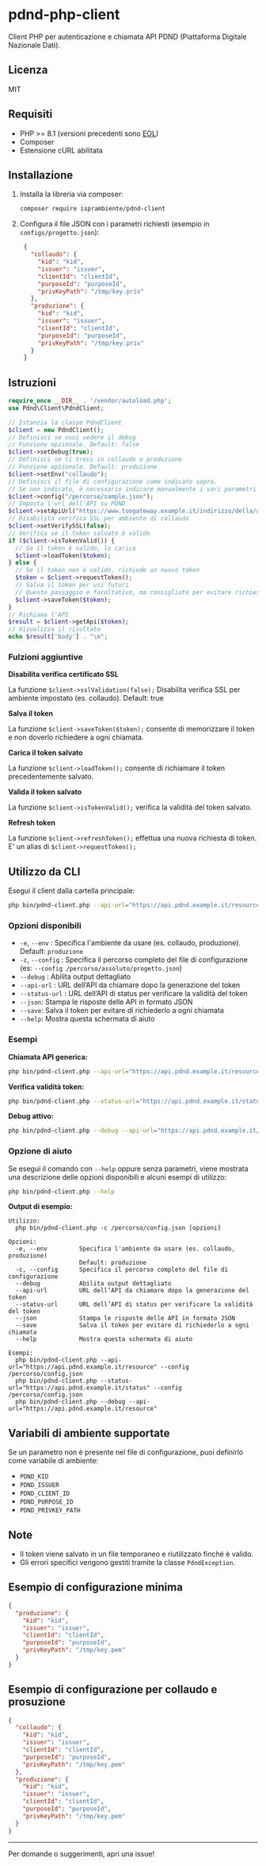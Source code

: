 # pdnd-php-client

Client PHP per autenticazione e chiamata API PDND (Piattaforma Digitale Nazionale Dati).

## Licenza

MIT

## Requisiti

- PHP >= 8.1 (versioni precedenti sono [EOL](https://endoflife.date/php))
- Composer
- Estensione cURL abilitata

## Installazione

1. Installa la libreria via composer:
   ```bash
   composer require isprambiente/pdnd-client
   ```

2. Configura il file JSON con i parametri richiesti (esempio in `configs/progetto.json`):
   ```json
    {
      "collaudo": {
        "kid": "kid",
        "issuer": "issuer",
        "clientId": "clientId",
        "purposeId": "purposeId",
        "privKeyPath": "/tmp/key.priv"
      },
      "produzione": {
        "kid": "kid",
        "issuer": "issuer",
        "clientId": "clientId",
        "purposeId": "purposeId",
        "privKeyPath": "/tmp/key.priv"
      }
    }
   ```
## Istruzioni

```php
require_once __DIR__ . '/vendor/autoload.php';
use Pdnd\Client\PdndClient;

// Istanzia la classe PdndClient
$client = new PdndClient();
// Definisci se vuoi vedere il debug
// Funzione opzionale. Default: false
$client->setDebug(true);
// Definisci se ti trovi in collaudo o produzione
// Funzione opzionale. Default: produzione
$client->setEnv("collaudo");
// Definisci il file di configurazione come indicato sopra.
// Se non indicato, è necessario indicare manualmente i vari parametri di configurazione
$client->config("/percorso/sample.json");
// Imposta l'url dell'API su PDND
$client->setApiUrl("https://www.tuogateway.example.it/indirizzo/della/api");
// Disabilita verifica SSL per ambiente di collaudo
$client->setVerifySSL(false);
// Verifica se il token salvato è valido
if ($client->isTokenValid()) {
  // Se il token è valido, lo carica
  $client->loadToken($token);
} else {
  // Se il token non è valido, richiede un nuovo token
  $token = $client->requestToken();
  // Salva il token per usi futuri
  // Questo passaggio è facoltativo, ma consigliato per evitare richieste multiple di token
  $client->saveToken($token);
}
// Richiama l'API
$result = $client->getApi($token);
// Visualizza il risultato
echo $result['body'] . "\n";
```

### Fulzioni aggiuntive

**Disabilita verifica certificato SSL**

La funzione `$client->sslValidation(false);` Disabilita verifica SSL per ambiente impostato (es. collaudo).
Default: true

**Salva il token**

La funzione `$client->saveToken($token);` consente di memorizzare il token e non doverlo richiedere a ogni chiamata.

**Carica il token salvato**

La funzione `$client->loadToken();` consente di richiamare il token precedentemente salvato.

**Valida il token salvato**

La funzione `$client->isTokenValid();` verifica la validità del token salvato.

**Refresh token**

La funzione `$client->refreshToken();` effettua una nuova richiesta di token.
E' un alias di `$client->requestToken();`

## Utilizzo da CLI

Esegui il client dalla cartella principale:

```bash
php bin/pdnd-client.php --api-url="https://api.pdnd.example.it/resource" --config /percorso/assoluto/progetto.json
```

### Opzioni disponibili

- `-e`, `--env` : Specifica l'ambiente da usare (es. collaudo, produzione). Default: `produzione`
- `-c`, `--config` : Specifica il percorso completo del file di configurazione (es: `--config /percorso/assoluto/progetto.json`)
- `--debug` : Abilita output dettagliato
- `--api-url` : URL dell’API da chiamare dopo la generazione del token
- `--status-url` : URL dell’API di status per verificare la validità del token
- `--json`: Stampa le risposte delle API in formato JSON
- `--save`: Salva il token per evitare di richiederlo a ogni chiamata
- `--help`: Mostra questa schermata di aiuto

### Esempi

**Chiamata API generica:**
```bash
php bin/pdnd-client.php --api-url="https://api.pdnd.example.it/resource" --config /percorso/assoluto/progetto.json
```

**Verifica validità token:**
```bash
php bin/pdnd-client.php --status-url="https://api.pdnd.example.it/status" --config /percorso/assoluto/progetto.json
```

**Debug attivo:**
```bash
php bin/pdnd-client.php --debug --api-url="https://api.pdnd.example.it/resource"
```

### Opzione di aiuto

Se esegui il comando con `--help` oppure senza parametri, viene mostrata una descrizione delle opzioni disponibili e alcuni esempi di utilizzo:

```bash
php bin/pdnd-client.php --help
```

**Output di esempio:**
```
Utilizzo:
  php bin/pdnd-client.php -c /percorso/config.json [opzioni]

Opzioni:
  -e, --env         Specifica l'ambiente da usare (es. collaudo, produzione)
                    Default: produzione
  -c, --config      Specifica il percorso completo del file di configurazione
  --debug           Abilita output dettagliato
  --api-url         URL dell’API da chiamare dopo la generazione del token
  --status-url      URL dell’API di status per verificare la validità del token
  --json            Stampa le risposte delle API in formato JSON
  --save            Salva il token per evitare di richiederlo a ogni chiamata
  --help            Mostra questa schermata di aiuto

Esempi:
  php bin/pdnd-client.php --api-url="https://api.pdnd.example.it/resource" --config /percorso/config.json
  php bin/pdnd-client.php --status-url="https://api.pdnd.example.it/status" --config /percorso/config.json
  php bin/pdnd-client.php --debug --api-url="https://api.pdnd.example.it/resource"
```

## Variabili di ambiente supportate

Se un parametro non è presente nel file di configurazione, puoi definirlo come variabile di ambiente:

- `PDND_KID`
- `PDND_ISSUER`
- `PDND_CLIENT_ID`
- `PDND_PURPOSE_ID`
- `PDND_PRIVKEY_PATH`

## Note

- Il token viene salvato in un file temporaneo e riutilizzato finché è valido.
- Gli errori specifici vengono gestiti tramite la classe `PdndException`.

## Esempio di configurazione minima

```json
{
  "produzione": {
    "kid": "kid",
    "issuer": "issuer",
    "clientId": "clientId",
    "purposeId": "purposeId",
    "privKeyPath": "/tmp/key.pem"
  }
}
```
## Esempio di configurazione per collaudo e prosuzione

```json
{
  "collaudo": {
    "kid": "kid",
    "issuer": "issuer",
    "clientId": "clientId",
    "purposeId": "purposeId",
    "privKeyPath": "/tmp/key.pem"
  },
  "produzione": {
    "kid": "kid",
    "issuer": "issuer",
    "clientId": "clientId",
    "purposeId": "purposeId",
    "privKeyPath": "/tmp/key.pem"
  }
}
```
---

Per domande o suggerimenti, apri una issue!
